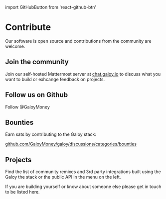 import GitHubButton from 'react-github-btn'

# Contribute

Our software is open source and contributions from the community are welcome.

## Join the community

Join our self-hosted Mattermost server at [chat.galoy.io](https://chat.galoy.io) to discuss what you want to build or exhcange feedback on projects.

## Follow us on Github
<GitHubButton href="https://github.com/GaloyMoney" data-color-scheme="no-preference: dark; light: light; dark: dark;" data-size="large" data-show-count="true" aria-label="Follow @GaloyMoney on GitHub">Follow @GaloyMoney</GitHubButton>

## Bounties
Earn sats by contributing to the Galoy stack:

[github.com/GaloyMoney/galoy/discussions/categories/bounties](https://github.com/GaloyMoney/galoy/discussions/categories/bounties)

## Projects
Find the list of community remixes and 3rd party integrations built using the Galoy the stack or the public API in the menu on the left.

If you are building yourself or know about someone else please get in touch to be listed here.

